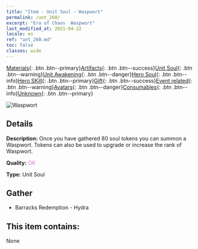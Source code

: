```yaml
---
title: "Item - Unit Soul - Waspwort"
permalink: /unt_260/
excerpt: "Era of Chaos  Waspwort"
last_modified_at: 2021-04-22
locale: en
ref: "unt_260.md"
toc: false
classes: wide
---
```

 [Materials](/Items/){: .btn .btn--primary}[Artifacts](/Items/Artifacts/){: .btn .btn--success}[Unit Soul](/Items/UnitSoul/){: .btn .btn--warning}[Unit Awakening](/Items/UnitAwakening/){: .btn .btn--danger}[Hero Soul](/Items/HeroSoul/){: .btn .btn--info}[Hero SKill](/Items/HeroSkill/){: .btn .btn--primary}[Gift](/Items/Gift/){: .btn .btn--success}[Event related](/Items/Events/){: .btn .btn--warning}[Avatars](/Items/Avatars/){: .btn .btn--danger}[Consumables](/Items/Consumables/){: .btn .btn--info}[Unknown](/Items/Unknown/){: .btn .btn--primary}

 ![Waspwort](/images/u/ti_dufengcao.jpg)

## Details
 **Description:** Once you have gathered 80 soul tokens you can summon a Waspwort. Tokens can also be used to upgrade or increase the rank of Waspwort.

 **Quality:** <span style="color: #DA70D6">OK</span>

 **Type:** Unit Soul

## Gather

*    Barracks Redemption - Hydra 

## This item contains:

  None

